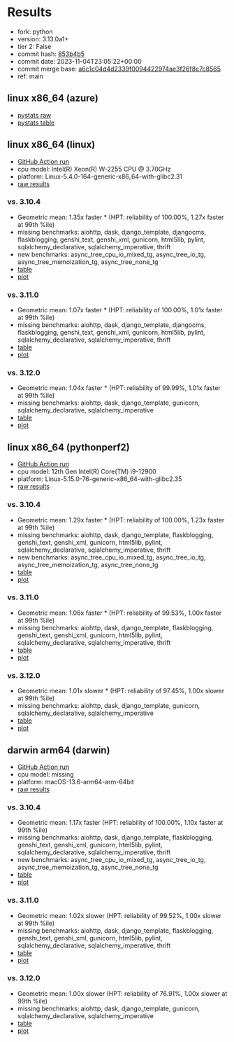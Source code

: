 # Results

- fork: python
- version: 3.13.0a1+
- tier 2: False
- commit hash: [853b4b5](https://github.com/python/cpython/commit/853b4b5)
- commit date: 2023-11-04T23:05:22+00:00
- commit merge base: [a6c1c04d4d2339f0094422974ae3f26f8c7c8565](https://github.com/python/cpython/commit/a6c1c04d4d2339f0094422974ae3f26f8c7c8565)
- ref: main

## linux x86_64 (azure)

- [pystats raw](bm-20231104-azure-x86_64-python-main-3.13.0a1%2B-853b4b5-pystats.json)
- [pystats table](bm-20231104-azure-x86_64-python-main-3.13.0a1%2B-853b4b5-pystats.md)

## linux x86_64 (linux)

- [GitHub Action run](https://github.com/faster-cpython/benchmarking/actions/runs/6758056367)
- cpu model: Intel(R) Xeon(R) W-2255 CPU @ 3.70GHz
- platform: Linux-5.4.0-164-generic-x86_64-with-glibc2.31
- [raw results](bm-20231104-linux-x86_64-python-main-3.13.0a1%2B-853b4b5.json)

### vs. 3.10.4

- Geometric mean: 1.35x faster \* (HPT: reliability of 100.00%, 1.27x faster at 99th %ile)
- missing benchmarks: aiohttp, dask, django_template, djangocms, flaskblogging, genshi_text, genshi_xml, gunicorn, html5lib, pylint, sqlalchemy_declarative, sqlalchemy_imperative, thrift
- new benchmarks: async_tree_cpu_io_mixed_tg, async_tree_io_tg, async_tree_memoization_tg, async_tree_none_tg
- [table](bm-20231104-linux-x86_64-python-main-3.13.0a1%2B-853b4b5-vs-3.10.4.md)
- [plot](bm-20231104-linux-x86_64-python-main-3.13.0a1%2B-853b4b5-vs-3.10.4.png)

### vs. 3.11.0

- Geometric mean: 1.07x faster \* (HPT: reliability of 100.00%, 1.01x faster at 99th %ile)
- missing benchmarks: aiohttp, dask, django_template, djangocms, flaskblogging, genshi_text, genshi_xml, gunicorn, html5lib, pylint, sqlalchemy_declarative, sqlalchemy_imperative, thrift
- [table](bm-20231104-linux-x86_64-python-main-3.13.0a1%2B-853b4b5-vs-3.11.0.md)
- [plot](bm-20231104-linux-x86_64-python-main-3.13.0a1%2B-853b4b5-vs-3.11.0.png)

### vs. 3.12.0

- Geometric mean: 1.04x faster \* (HPT: reliability of 99.99%, 1.01x faster at 99th %ile)
- missing benchmarks: aiohttp, dask, django_template, gunicorn, sqlalchemy_declarative, sqlalchemy_imperative
- [table](bm-20231104-linux-x86_64-python-main-3.13.0a1%2B-853b4b5-vs-3.12.0.md)
- [plot](bm-20231104-linux-x86_64-python-main-3.13.0a1%2B-853b4b5-vs-3.12.0.png)

## linux x86_64 (pythonperf2)

- [GitHub Action run](https://github.com/faster-cpython/benchmarking/actions/runs/6758056367)
- cpu model: 12th Gen Intel(R) Core(TM) i9-12900
- platform: Linux-5.15.0-76-generic-x86_64-with-glibc2.35
- [raw results](bm-20231104-pythonperf2-x86_64-python-main-3.13.0a1%2B-853b4b5.json)

### vs. 3.10.4

- Geometric mean: 1.29x faster \* (HPT: reliability of 100.00%, 1.23x faster at 99th %ile)
- missing benchmarks: aiohttp, dask, django_template, flaskblogging, genshi_text, genshi_xml, gunicorn, html5lib, pylint, sqlalchemy_declarative, sqlalchemy_imperative, thrift
- new benchmarks: async_tree_cpu_io_mixed_tg, async_tree_io_tg, async_tree_memoization_tg, async_tree_none_tg
- [table](bm-20231104-pythonperf2-x86_64-python-main-3.13.0a1%2B-853b4b5-vs-3.10.4.md)
- [plot](bm-20231104-pythonperf2-x86_64-python-main-3.13.0a1%2B-853b4b5-vs-3.10.4.png)

### vs. 3.11.0

- Geometric mean: 1.06x faster \* (HPT: reliability of 99.53%, 1.00x faster at 99th %ile)
- missing benchmarks: aiohttp, dask, django_template, flaskblogging, genshi_text, genshi_xml, gunicorn, html5lib, pylint, sqlalchemy_declarative, sqlalchemy_imperative, thrift
- [table](bm-20231104-pythonperf2-x86_64-python-main-3.13.0a1%2B-853b4b5-vs-3.11.0.md)
- [plot](bm-20231104-pythonperf2-x86_64-python-main-3.13.0a1%2B-853b4b5-vs-3.11.0.png)

### vs. 3.12.0

- Geometric mean: 1.01x slower \* (HPT: reliability of 97.45%, 1.00x slower at 99th %ile)
- missing benchmarks: aiohttp, dask, django_template, gunicorn, sqlalchemy_declarative, sqlalchemy_imperative
- [table](bm-20231104-pythonperf2-x86_64-python-main-3.13.0a1%2B-853b4b5-vs-3.12.0.md)
- [plot](bm-20231104-pythonperf2-x86_64-python-main-3.13.0a1%2B-853b4b5-vs-3.12.0.png)

## darwin arm64 (darwin)

- [GitHub Action run](https://github.com/faster-cpython/benchmarking/actions/runs/6758056367)
- cpu model: missing
- platform: macOS-13.6-arm64-arm-64bit
- [raw results](bm-20231104-darwin-arm64-python-main-3.13.0a1%2B-853b4b5.json)

### vs. 3.10.4

- Geometric mean: 1.17x faster (HPT: reliability of 100.00%, 1.10x faster at 99th %ile)
- missing benchmarks: aiohttp, dask, django_template, flaskblogging, genshi_text, genshi_xml, gunicorn, html5lib, pylint, sqlalchemy_declarative, sqlalchemy_imperative, thrift
- new benchmarks: async_tree_cpu_io_mixed_tg, async_tree_io_tg, async_tree_memoization_tg, async_tree_none_tg
- [table](bm-20231104-darwin-arm64-python-main-3.13.0a1%2B-853b4b5-vs-3.10.4.md)
- [plot](bm-20231104-darwin-arm64-python-main-3.13.0a1%2B-853b4b5-vs-3.10.4.png)

### vs. 3.11.0

- Geometric mean: 1.02x slower (HPT: reliability of 99.52%, 1.00x slower at 99th %ile)
- missing benchmarks: aiohttp, dask, django_template, flaskblogging, genshi_text, genshi_xml, gunicorn, html5lib, pylint, sqlalchemy_declarative, sqlalchemy_imperative, thrift
- [table](bm-20231104-darwin-arm64-python-main-3.13.0a1%2B-853b4b5-vs-3.11.0.md)
- [plot](bm-20231104-darwin-arm64-python-main-3.13.0a1%2B-853b4b5-vs-3.11.0.png)

### vs. 3.12.0

- Geometric mean: 1.00x slower (HPT: reliability of 76.91%, 1.00x slower at 99th %ile)
- missing benchmarks: aiohttp, dask, django_template, gunicorn, sqlalchemy_declarative, sqlalchemy_imperative
- [table](bm-20231104-darwin-arm64-python-main-3.13.0a1%2B-853b4b5-vs-3.12.0.md)
- [plot](bm-20231104-darwin-arm64-python-main-3.13.0a1%2B-853b4b5-vs-3.12.0.png)

